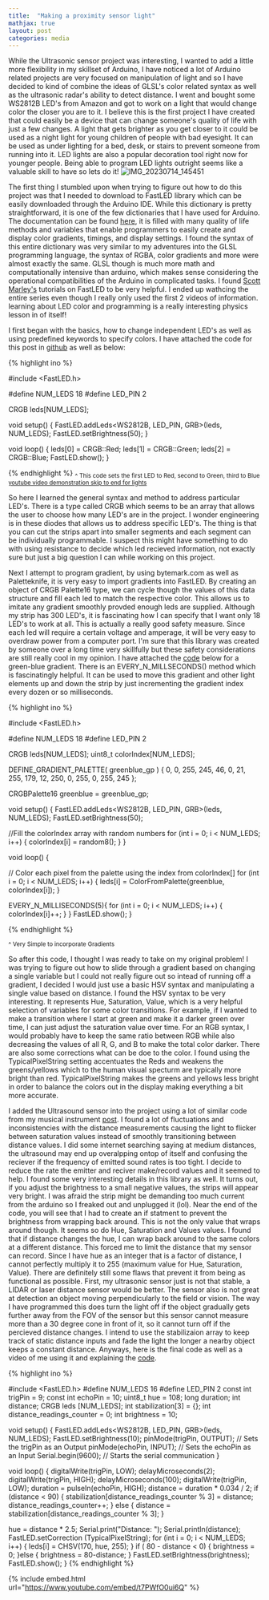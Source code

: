 ```yaml
---
title:  "Making a proximity sensor light"
mathjax: true
layout: post
categories: media
---
```

While the Ultrasonic sensor project was interesting, I wanted to add a little more flexibility in my skillset of Arduino, I have noticed a lot of
Arduino related projects are very focused on manipulation of light and so I have decided to kind of combine the ideas of GLSL's color related syntax as
well as the ultrasonic radar's ability to detect distance. I went and bought some WS2812B LED's from Amazon and got to work on a light that would change color 
the closer you are to it. I believe this is the first project I have created that could easily be a device that can change someone's quality of life with just a 
few changes. A light that gets brighter as you get closer to it could be used as a night light for young children of people with bad eyesight. It can be used
as under lighting for a bed, desk, or stairs to prevent someone from running into it. LED lights are also a popular decoration tool right now for younger people.
Being able to program LED lights outright seems like a valuable skill to have so lets do it!
![IMG_20230714_145451](https://github.com/vincentkwok21/vincentkwok21.github.io/assets/137122312/01d1df65-b9ef-405a-ab21-500f4d51a74f)



The first thing I stumbled upon when trying to figure out how to do this project was that I needed to download to FastLED library which can be easily downloaded through the Arduino
IDE. While this dictionary is pretty straightforward, it is one of the few dictionaries that I have used for Arduino. The documentation can be found [here](https://fastled.io/),
it is filled with many quality of life methods and variables that enable programmers to easily create and display color gradients, timings, and display settings.
I found the syntax of this entire dictionary was very similar to my adventures into the GLSL programming language, the syntax of RGBA, color gradients and more
were almost exactly the same. GLSL though is much more math and computationally intensive than arduino, which makes sense considering the operational compatibilities of the Arduino
in complicated tasks. I found [Scott Marley's](https://www.youtube.com/playlist?list=PLgXkGn3BBAGi5dTOCuEwrLuFtfz0kGFTC) tutorials on FastLED to be very helpful. I ended up wathcing the entire series even though I really only used the first 2 videos of information. 
learning about LED color and programming is a really interesting physics lesson in of itself!

I first began with the basics, how to change independent LED's as well as using predefined keywords to specify colors. I have attached the code for this post
in [github](https://github.com/vincentkwok21/Motion-Sensor-FastLED) as well as below:

{% highlight ino %}

#include <FastLED.h>

#define NUM_LEDS  18
#define LED_PIN   2

CRGB leds[NUM_LEDS];

void setup() {
  FastLED.addLeds<WS2812B, LED_PIN, GRB>(leds, NUM_LEDS);
  FastLED.setBrightness(50);
}

void loop() {
  leds[0] = CRGB::Red;
  leds[1] = CRGB::Green;
  leds[2] = CRGB::Blue;
  FastLED.show();
}

{% endhighlight %}
<sub>^ This code sets the first LED to Red, second to Green, third to Blue [youtube video demonstration skip to end for lights](https://youtu.be/SgsR8GOGOnc)</sub> 

So here I learned the general syntax and method to address particular LED's. There is a type called CRGB which seems to be an array that allows the user to choose how many LED's are
in the project. I wonder engineering is in these diodes that allows us to address specific LED's. The thing is that you can cut the strips apart into smaller segments and
each segment can be individually programmable. I suspect this might have something to do with using resistance to decide which led recieved information, not exactly sure but just 
a big question I can while working on this project.

Next I attempt to program gradient, by using bytemark.com as well as Paletteknife, it is very easy to import gradients into FastLED. By creating an object of 
CRGB Palette16 type, we can cycle though the values of this data structure and fill each led to match the respective color. This allows us to imitate any gradient smoothly
provded enough leds are supplied. Although my strip has 300 LED's, it is fascinating how I can specify that I want only 18 LED's to work at all.
 This is actually a really good safety measure. Since each led will require a certain voltage and amperage, it will be very easy to overdraw power from a computer port. I'm sure that this library was created by someone over a long time very skillfully but 
these safety considerations are still really cool in my opinion. I have attached the [code](https://github.com/vincentkwok21/Motion-Sensor-FastLED/blob/main/LED_light_Moving_gradient.ino) below 
for a green-blue gradient. There is an EVERY_N_MILLSECONDS() method which is fascinatingly helpful. It can be used to move this gradient and other
light elements up and down the strip by just incrementing the gradient index every dozen or so milliseconds.

{% highlight ino %}

#include <FastLED.h>

#define NUM_LEDS  18
#define LED_PIN   2

CRGB leds[NUM_LEDS];
uint8_t colorIndex[NUM_LEDS];

DEFINE_GRADIENT_PALETTE( greenblue_gp ) { 
  0,   0,  255, 245,
  46,  0,  21,  255,
  179, 12, 250, 0,
  255, 0,  255, 245
};

CRGBPalette16 greenblue = greenblue_gp;

void setup() {
  FastLED.addLeds<WS2812B, LED_PIN, GRB>(leds, NUM_LEDS);
  FastLED.setBrightness(50);

  //Fill the colorIndex array with random numbers
  for (int i = 0; i < NUM_LEDS; i++) {
    colorIndex[i] = random8();
  }
}

void loop() {
  
  // Color each pixel from the palette using the index from colorIndex[]
  for (int i = 0; i < NUM_LEDS; i++) {
    leds[i] = ColorFromPalette(greenblue, colorIndex[i]);
  }
  
  EVERY_N_MILLISECONDS(5){
    for (int i = 0; i < NUM_LEDS; i++) {
      colorIndex[i]++;
    }
  }
  FastLED.show();
}

{% endhighlight %}

<sub>^ Very Simple to incorporate Gradients</sub>

So after this code, I thought I was ready to take on my original problem! I was trying to figure out how to slide through a gradient based on changing a single variable but I could 
not really figure out so intead of running off a gradient, I decided I would just use a basic HSV syntax and manipulating a single value based on distance.
I found the HSV syntax to be very interesting. It represents Hue, Saturation, Value, which is a very helpful selection of variables for some color transitions.
For example, if I wanted to make a transition where I start at green and make it a darker green over time, I can just adjust the saturation value over time. For an
RGB syntax, I would probably have to keep the same ratio between RGB while also decreasing the values of all R, G, and B to make the total color darker. There are also some 
corrections what can be doe to the color. I found using the TypicalPixelString setting accentuates the Reds and weakens the greens/yellows which to the human visual specturm are
typically more bright than red. TypicalPixelString makes the greens and yellows less bright in order to balance the colors out in the display making everything a
bit more accurate.

I added the Ultrasound sensor into the project using a lot of similar code from my musical instrument [post](https://vincentkwok21.github.io/UltrasoundInstrument/). I found a lot of fluctuations and inconsistencies with the distance measurements causing the light to
flicker between saturation values instead of smoothly transitioning between distance values. I did some internet searching saying at medium distances, the ultrasound may end up overalpping ontop of itself and 
confusing the reciever if the frequency of emitted sound rates is too tight. I decide to reduce the rate the emitter and reciver make/record values and it seemed to help.
I found some very interesting details in this library as well. It turns out, if you adjust the brightness to a small negative values, the strips will appear very bright. I was afraid the strip might be demanding too much current from the arduino so I freaked out and unplugged it (lol).
Near the end of the code, you will see that I had to create an if statment to prevent the brightness from wrapping back around. This is not the only value that wraps around though. It seems so do Hue, Saturation and Values values.
I found that if distance changes the hue, I can wrap back around to the same colors at a different distance. This forced me to limit the distance that my sensor can record. Since I have hue as
an integer that is a factor of distance, I cannot perfectly multiply it to 255 (maximum value for Hue, Saturation, Value). There are definitely still some flaws that prevent it from
being as functional as possible. First, my ultrasonic sensor just is not that stable, a LIDAR or laser distance sensor would be better. The sensor also is not great at detection an object moving perpendicularly to the field or
vision. The way I have programmed this does turn the light off if the object gradually gets further away from the FOV of the sensor but this sensor cannot measure more than a 30 degree cone in front of it, so it cannot
turn off if the percieved distance changes. I intend to use the stabilizaion array to keep track of static distance inputs and fade the light the longer a nearby object keeps a constant distance.
Anyways, here is the final code as well as a video of me using it and explaining the [code](https://github.com/vincentkwok21/Motion-Sensor-FastLED/blob/main/Variable_Saturation.ino).

{% highlight ino %}

#include <FastLED.h>
#define NUM_LEDS 16
#define LED_PIN 2
const int trigPin = 9;
const int echoPin = 10;
uint8_t hue = 108;
long duration;
int distance;
CRGB leds [NUM_LEDS];
int stabilization[3] = {};
int distance_readings_counter = 0;
int brightness = 10;

void setup() {
  FastLED.addLeds<WS2812B, LED_PIN, GRB>(leds, NUM_LEDS);
  FastLED.setBrightness(10);
  pinMode(trigPin, OUTPUT); // Sets the trigPin as an Output
  pinMode(echoPin, INPUT); // Sets the echoPin as an Input
  Serial.begin(9600); // Starts the serial communication
}

void loop() {
  digitalWrite(trigPin, LOW);
  delayMicroseconds(2);
  digitalWrite(trigPin, HIGH);
  delayMicroseconds(100);
  digitalWrite(trigPin, LOW);
  duration = pulseIn(echoPin, HIGH);
  distance = duration * 0.034 / 2;
  if (distance < 90) {
    stabilization[distance_readings_counter % 3] = distance;
    distance_readings_counter++;
  } else {
    distance = stabilization[distance_readings_counter % 3];
  }
 
  hue = distance * 2.5;
   Serial.print("Distance: ");
  Serial.println(distance);
    FastLED.setCorrection (TypicalPixelString);
  for (int i = 0; i < NUM_LEDS; i++) {
    leds[i] = CHSV(170, hue, 255);
  }
  if ( 80 - distance < 0) {
    brightness = 0;
  }else {
     brightness = 80-distance; 
  }
  FastLED.setBrightness(brightness);
  FastLED.show();
}
{% endhighlight %}

{% include embed.html url="https://www.youtube.com/embed/t7PWfO0ui6Q" %}

